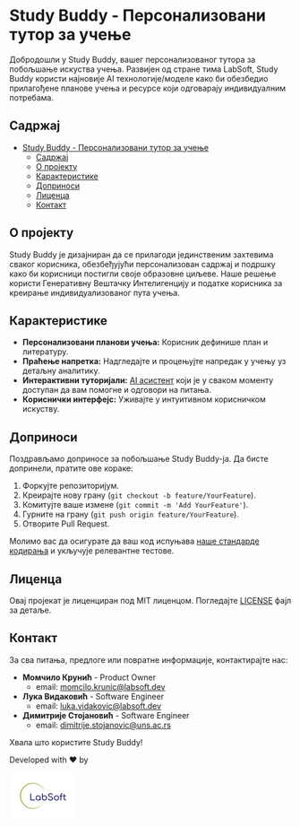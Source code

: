 # Study Buddy - Персонализовани тутор за учење

Добродошли у Study Buddy, вашег персонализованог тутора за побољшање искуства учења. Развијен од стране тима LabSoft, Study Buddy користи најновије AI технологије/моделе како би обезбедио прилагођене планове учења и ресурсе који одговарају индивидуалним потребама.

## Садржај

- [Study Buddy - Персонализовани тутор за учење](#study-buddy---персонализовани-тутор-за-учење)
  - [Садржај](#садржај)
  - [О пројекту](#о-пројекту)
  - [Карактеристике](#карактеристике)
  - [Доприноси](#доприноси)
  - [Лиценца](#лиценца)
  - [Контакт](#контакт)

## О пројекту

Study Buddy је дизајниран да се прилагоди јединственим захтевима сваког корисника, обезбеђујући персонализован садржај и подршку како би корисници постигли своје образовне циљеве. Наше решење користи Генеративну Вештачку Интелигенцију и податке корисника за креирање индивидуализованог пута учења.

## Карактеристике

- **Персонализовани планови учења:** Корисник дефинише план и литературу.
- **Праћење напретка:** Надгледајте и процењујте напредак у учењу уз детаљну аналитику.
- **Интерактивни туторијали:** [AI асистент](https://labsoft.ai/learning) који је у сваком моменту доступан да вам помогне и одговори на питања.
- **Кориснички интерфејс:** Уживајте у интуитивном корисничком искуству.

## Доприноси

Поздрављамо доприносе за побољшање Study Buddy-ја. Да бисте допринели, пратите ове кораке:

1. Форкујте репозиторијум.
2. Креирајте нову грану (`git checkout -b feature/YourFeature`).
3. Комитујте ваше измене (`git commit -m 'Add YourFeature'`).
4. Гурните на грану (`git push origin feature/YourFeature`).
5. Отворите Pull Request.

Молимо вас да осигурате да ваш код испуњава [наше стандарде кодирања](https://realpython.com/tutorials/best-practices/) и укључује релевантне тестове.

## Лиценца

Овај пројекат је лиценциран под MIT лиценцом. Погледајте [LICENSE](LICENSE) фајл за детаље.

## Контакт

За сва питања, предлоге или повратне информације, контактирајте нас:

- **Момчило Крунић** - Product Owner
  - email: [momcilo.krunic@labsoft.dev](mailto:momcilo.krunic@labsoft.dev)
- **Лука Видаковић** - Software Engineer
  - email: [luka.vidakovic@labsoft.dev](mailto:luka.vidakovic@labsoft.dev)
- **Димитрије Стојановић** - Software Engineer
  - email: [dimitrije.stojanovic@uns.ac.rs](mailto:dimitrije.stojanovic@uns.ac.rs)

Хвала што користите Study Buddy!

Developed with ❤️ by

 [![labsoft.ai](images/TransparentLogo.png)](https://labsoft.ai)
